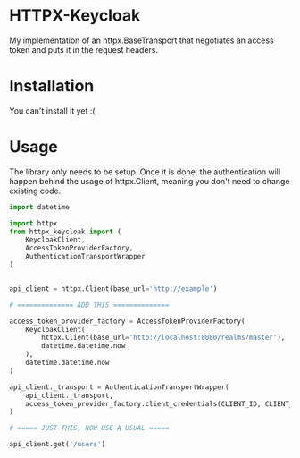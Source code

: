 # HTTPX-Keycloak

My implementation of an httpx.BaseTransport that negotiates an access token and puts it in the request headers.

# Installation

You can't install it yet :(

# Usage

The library only needs to be setup. Once it is done, the authentication will happen behind the usage of httpx.Client, meaning you don't need to change existing code.

```python
import datetime

import httpx
from httpx_keycloak import (
	KeycloakClient,
	AccessTokenProviderFactory,
	AuthenticationTransportWrapper
)


api_client = httpx.Client(base_url='http://example')

# ============== ADD THIS ==============

access_token_provider_factory = AccessTokenProviderFactory(
	KeycloakClient(
		httpx.Client(base_url='http://localhost:8080/realms/master'),
		datetime.datetime.now
	),
	datetime.datetime.now
)

api_client._transport = AuthenticationTransportWrapper(
	api_client._transport,
	access_token_provider_factory.client_credentials(CLIENT_ID, CLIENT_SECRET, ('scope-1', 'scope-2'))
)

# ===== JUST THIS, NOW USE A USUAL =====

api_client.get('/users')

```
